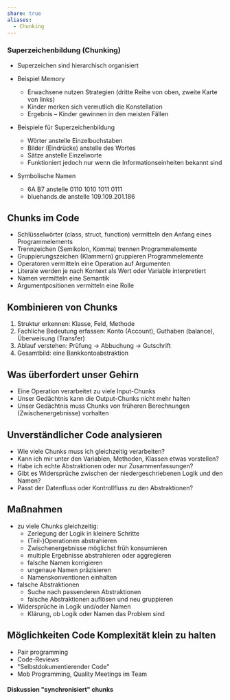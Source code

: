 ```yaml
---
share: true
aliases:
  - Chunking
---
```

### Superzeichenbildung (Chunking)
- Superzeichen sind hierarchisch organisiert
- Beispiel Memory
	- Erwachsene nutzen Strategien (dritte Reihe von oben, zweite Karte von links)
	- Kinder merken sich vermutlich die Konstellation
	- Ergebnis – Kinder gewinnen in den meisten Fällen

- Beispiele für Superzeichenbildung
	- Wörter anstelle Einzelbuchstaben
	- Bilder (Eindrücke) anstelle des Wortes
	- Sätze anstelle Einzelworte
	- Funktioniert jedoch nur wenn die Informationseinheiten bekannt sind
- Symbolische Namen
	- 6A B7 anstelle 0110 1010 1011 0111
	- bluehands.de anstelle 109.109.201.186

## Chunks im Code
- Schlüsselwörter (class, struct, function) vermitteln den Anfang eines Programmelements
- Trennzeichen (Semikolon, Komma) trennen Programmelemente
- Gruppierungszeichen (Klammern) gruppieren Programmelemente
- Operatoren vermitteln eine Operation auf Argumenten
- Literale werden je nach Kontext als Wert oder Variable interpretiert
- Namen vermitteln eine Semantik
- Argumentpositionen vermitteln eine Rolle

## Kombinieren von Chunks

1. Struktur erkennen: Klasse, Feld, Methode
2. Fachliche Bedeutung erfassen: Konto (Account), Guthaben (balance), Überweisung (Transfer)
3. Ablauf verstehen: Prüfung -> Abbuchung -> Gutschrift
4. Gesamtbild: eine Bankkontoabstraktion

## Was überfordert unser Gehirn

- Eine Operation verarbeitet zu viele Input-Chunks
- Unser Gedächtnis kann die Output-Chunks nicht mehr halten
- Unser Gedächtnis muss Chunks von früheren Berechnungen (Zwischenergebnisse) vorhalten

## Unverständlicher Code analysieren

- Wie viele Chunks muss ich gleichzeitig verarbeiten?
- Kann ich mir unter den Variablen, Methoden, Klassen etwas vorstellen?
- Habe ich echte Abstraktionen oder nur Zusammenfassungen?
- Gibt es Widersprüche zwischen der niedergeschriebenen Logik und den Namen?
- Passt der Datenfluss oder Kontrollfluss zu den Abstraktionen?

## Maßnahmen

- zu viele Chunks gleichzeitig:
    - Zerlegung der Logik in kleinere Schritte
    - (Teil-)Operationen abstrahieren
    - Zwischenergebnisse möglichst früh konsumieren
    - multiple Ergebnisse abstrahieren oder aggregieren
    - falsche Namen korrigieren
    - ungenaue Namen präzisieren
    - Namenskonventionen einhalten
- falsche Abstraktionen
    - Suche nach passenderen Abstraktionen
    - falsche Abstraktionen auflösen und neu gruppieren
- Widersprüche in Logik und/oder Namen
    - Klärung, ob Logik oder Namen das Problem sind

## Möglichkeiten Code Komplexität klein zu halten

- Pair programming
- Code-Reviews
- "Selbstdokumentierender Code"
- Mob Programming, Quality Meetings im Team

#### Diskussion "synchronisiert" chunks